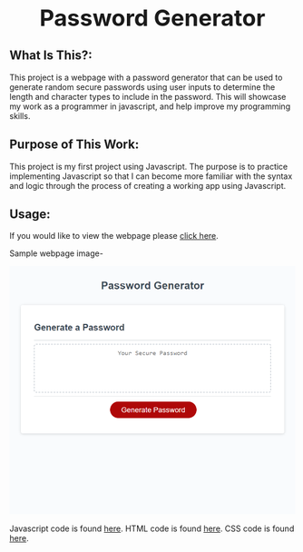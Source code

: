 <div align="center">

  <h1 style="font-size: 40px; font-weight: bold;">Password Generator</h1>

</div>

## What Is This?:

This project is a webpage with a password generator that can be used to generate random secure passwords using user inputs to determine the length and character types to include in the password. This will showcase my work as a programmer in javascript, and help improve my programming skills.

## Purpose of This Work:

This project is my first project using Javascript. The purpose is to practice implementing Javascript so that I can become more familiar with the syntax and logic through the process of creating a working app using Javascript.

## Usage:

If you would like to view the webpage please [click here](https://rikilega.github.io/passwordgenerator/).

Sample webpage image-

<img src="assets\passwordgenerator.PNG" alt="password-generator-screenshot" width="640px">

Javascript code is found [here](https://github.com/rikilega/passwordgenerator/blob/main/script.js).
HTML code is found [here](https://github.com/rikilega/passwordgenerator/blob/main/index.html).
CSS code is found [here](https://github.com/rikilega/passwordgenerator/blob/main/style.css).